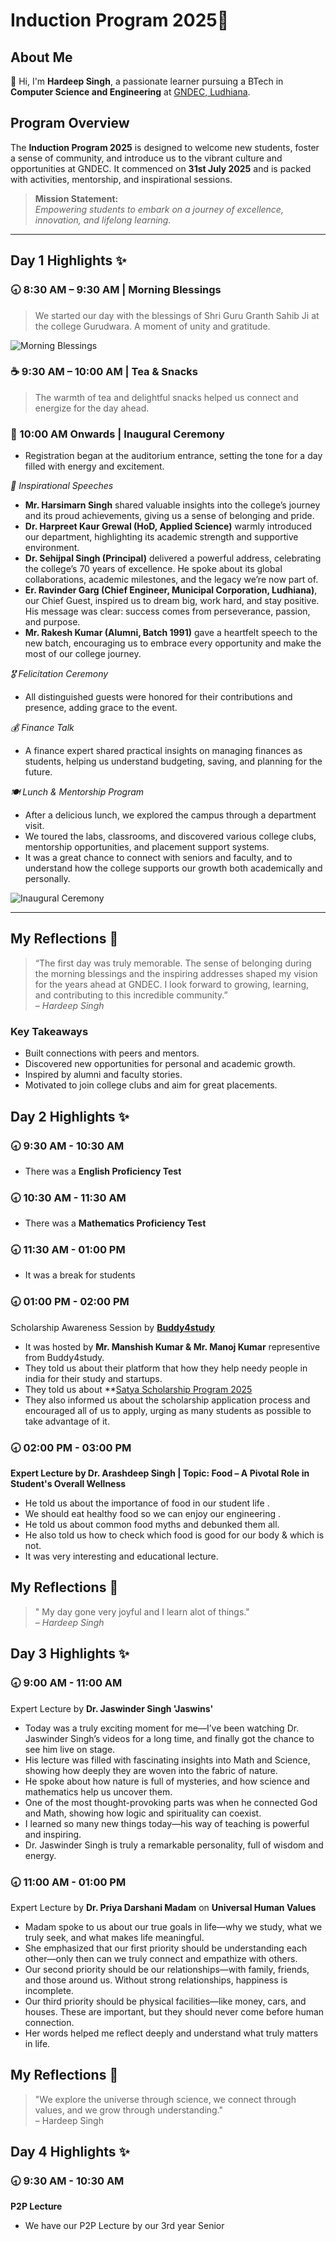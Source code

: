 # Induction Program 2025🚀

## About Me
👋 Hi, I'm **Hardeep Singh**, a passionate learner pursuing a BTech in **Computer Science and Engineering** at [GNDEC, Ludhiana](https://www.gndec.ac.in/).

## Program Overview
The **Induction Program 2025** is designed to welcome new students, foster a sense of community, and introduce us to the vibrant culture and opportunities at GNDEC. It commenced on **31st July 2025** and is packed with activities, mentorship, and inspirational sessions.

> **Mission Statement:**  
> _Empowering students to embark on a journey of excellence, innovation, and lifelong learning._

---

## Day 1 Highlights ✨

### 🕣 8:30 AM – 9:30 AM | Morning Blessings
> We started our day with the blessings of Shri Guru Granth Sahib Ji at the college Gurudwara. A moment of unity and gratitude.

![Morning Blessings](https://github.com/user-attachments/assets/e11ea20f-4690-4d8e-9d6f-c8da320dd7f0)

### ☕ 9:30 AM – 10:00 AM | Tea & Snacks
> The warmth of tea and delightful snacks helped us connect and energize for the day ahead.

### 🎤 10:00 AM Onwards | Inaugural Ceremony
- Registration began at the auditorium entrance, setting the tone for a day filled with energy and excitement.<br>

_🌟 Inspirational Speeches_
- **Mr. Harsimarn Singh** shared valuable insights into the college’s journey and its proud achievements, giving us a sense of belonging and pride.
- **Dr. Harpreet Kaur Grewal (HoD, Applied Science)** warmly introduced our department, highlighting its academic strength and supportive environment.
- **Dr. Sehijpal Singh (Principal)** delivered a powerful address, celebrating the college’s 70 years of excellence. He spoke about its global collaborations, academic milestones, and the legacy we’re now part of.
- **Er. Ravinder Garg (Chief Engineer, Municipal Corporation, Ludhiana)**, our Chief Guest, inspired us to dream big, work hard, and stay positive. His message was clear: success comes from perseverance, passion, and purpose.
- **Mr. Rakesh Kumar (Alumni, Batch 1991)** gave a heartfelt speech to the new batch, encouraging us to embrace every opportunity and make the most of our college journey.<br>

_🎖️ Felicitation Ceremony_
- All distinguished guests were honored for their contributions and presence, adding grace to the event.<br>

_💰 Finance Talk_
- A finance expert shared practical insights on managing finances as students, helping us understand budgeting, saving, and planning for the future.<br>

_🍽️ Lunch & Mentorship Program_
- After a delicious lunch, we explored the campus through a department visit.
- We toured the labs, classrooms, and discovered various college clubs, mentorship opportunities, and placement support systems.
- It was a great chance to connect with seniors and faculty, and to understand how the college supports our growth both academically and personally.


![Inaugural Ceremony](https://github.com/user-attachments/assets/b18be240-b252-4dd7-988c-b3dcbb761ca5)

---

## My Reflections 📝

> “The first day was truly memorable. The sense of belonging during the morning blessings and the inspiring addresses shaped my vision for the years ahead at GNDEC. I look forward to growing, learning, and contributing to this incredible community.”  
> _– Hardeep Singh_

### Key Takeaways
- Built connections with peers and mentors.
- Discovered new opportunities for personal and academic growth.
- Inspired by alumni and faculty stories.
- Motivated to join college clubs and aim for great placements.

## Day 2 Highlights ✨

###  🕣 9:30 AM - 10:30 AM
* There was a **English Proficiency Test**

###  🕣 10:30 AM - 11:30 AM
* There was a **Mathematics Proficiency Test**

###  🕣 11:30 AM - 01:00 PM
* It was a break for students
###  🕣 01:00 PM - 02:00 PM
Scholarship Awareness Session by  **[Buddy4study](https://www.buddy4study.com/)**
- It was hosted by **Mr. Manshish Kumar & Mr. Manoj Kumar** representive from Buddy4study.
- They told us about their platform that how they help needy people in india  for their study and startups.
- They told us about **[Satya Scholarship Program 2025](https://www.buddy4study.com/page/satya-scholarship-program)
- They also informed us about the scholarship application process and encouraged all of us to apply, urging as many students as possible to take advantage of it.
###  🕣 02:00 PM - 03:00 PM
**Expert Lecture by Dr. Arashdeep Singh | Topic: Food – A Pivotal Role in Student's Overall Wellness**
- He told us about the importance of food in our student life .
- We should eat healthy food so we can enjoy our engineering .
- He told us about common food myths and debunked them all.
- He also told us how to check which food is good for our body & which is not.
- It was very interesting and educational lecture.

## My Reflections 📝

> " My day gone very joyful and I learn alot of things."<br>
> _– Hardeep Singh_

## Day 3 Highlights ✨

###  🕣 9:00 AM - 11:00 AM
Expert Lecture by **Dr. Jaswinder Singh 'Jaswins'**
- Today was a truly exciting moment for me—I’ve been watching Dr. Jaswinder Singh’s videos for a long time, and finally got the chance to see him live on stage.
- His lecture was filled with fascinating insights into Math and Science, showing how deeply they are woven into the fabric of nature.
- He spoke about how nature is full of mysteries, and how science and mathematics help us uncover them.
- One of the most thought-provoking parts was when he connected God and Math, showing how logic and spirituality can coexist.
- I learned so many new things today—his way of teaching is powerful and inspiring.
- Dr. Jaswinder Singh is truly a remarkable personality, full of wisdom and energy.

###  🕣 11:00 AM - 01:00 PM   
Expert Lecture by **Dr. Priya Darshani Madam** on **Universal Human Values**
- Madam spoke to us about our true goals in life—why we study, what we truly seek, and what makes life meaningful.
- She emphasized that our first priority should be understanding each other—only then can we truly connect and empathize with others.
- Our second priority should be our relationships—with family, friends, and those around us. Without strong relationships, happiness is incomplete.
- Our third priority should be physical facilities—like money, cars, and houses. These are important, but they should never come before human connection.
- Her words helped me reflect deeply and understand what truly matters in life.

## My Reflections 📝

> "We explore the universe through science, we connect through values, and we grow through understanding."<br>
– Hardeep Singh

## Day 4 Highlights ✨

###  🕣 9:30 AM - 10:30 AM
**P2P Lecture**
- We have our P2P Lecture by  our 3rd year Senior 
